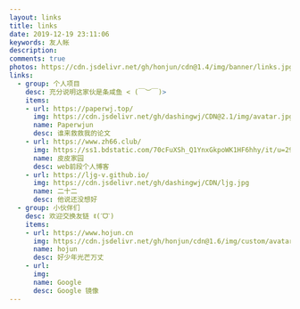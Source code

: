 ```yaml
---
layout: links
title: links
date: 2019-12-19 23:11:06
keywords: 友人帐
description: 
comments: true
photos: https://cdn.jsdelivr.net/gh/honjun/cdn@1.4/img/banner/links.jpg
links:
  - group: 个人项目
    desc: 充分说明这家伙是条咸鱼 < (￣︶￣)>
    items:
    - url: https://paperwj.top/
      img: https://cdn.jsdelivr.net/gh/dashingwj/CDN@2.1/img/avatar.jpg
      name: Paperwjun
      desc: 谁来救救我的论文
    - url: https://www.zh66.club/
      img: https://ss1.bdstatic.com/70cFuXSh_Q1YnxGkpoWK1HF6hhy/it/u=2992594901,4119404638&fm=26&gp=0.jpg
      name: 皮皮家园
      desc: web前段个人博客
    - url: https://ljg-v.github.io/
      img: https://cdn.jsdelivr.net/gh/dashingwj/CDN/ljg.jpg
      name: 二十二
      desc: 他说还没想好
  - group: 小伙伴们
    desc: 欢迎交换友链 ꉂ(ˊᗜˋ)
    items:
    - url: https://www.hojun.cn
      img: https://cdn.jsdelivr.net/gh/honjun/cdn@1.6/img/custom/avatar.jpg
      name: hojun
      desc: 好少年光芒万丈
    - url: 
      img: 
      name: Google
      desc: Google 镜像
---
```

